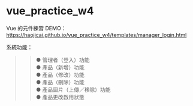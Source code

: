 # vue_practice_w4
 Vue 的元件練習
DEMO：https://haojicai.github.io/vue_practice_w4/templates/manager_login.html

系統功能：  
>>● 管理者（登入）功能  
>>● 產品（新增）功能  
>>● 產品（修改）功能  
>>● 產品（刪除）功能  
>>● 產品圖片（上傳／移除）功能  
>>● 產品更改啟用狀態
